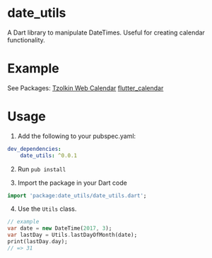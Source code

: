 # date_utils

A Dart library to manipulate DateTimes. Useful for creating calendar functionality.

# Example

See Packages:
[Tzolkin Web Calendar](https://pub.dartlang.org/packages/tzolkin)
[flutter_calendar]()

# Usage

1. Add the following to your pubspec.yaml:

```yaml
dev_dependencies:
    date_utils: ^0.0.1
```

2. Run `pub install`

3. Import the package in your Dart code

```dart
import 'package:date_utils/date_utils.dart';
```

4. Use the `Utils` class.

```dart
// example
var date = new DateTime(2017, 3);
var lastDay = Utils.lastDayOfMonth(date);
print(lastDay.day);
// => 31
```

